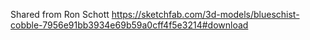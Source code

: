 Shared from Ron Schott
https://sketchfab.com/3d-models/blueschist-cobble-7956e91bb3934e69b59a0cff4f5e3214#download
